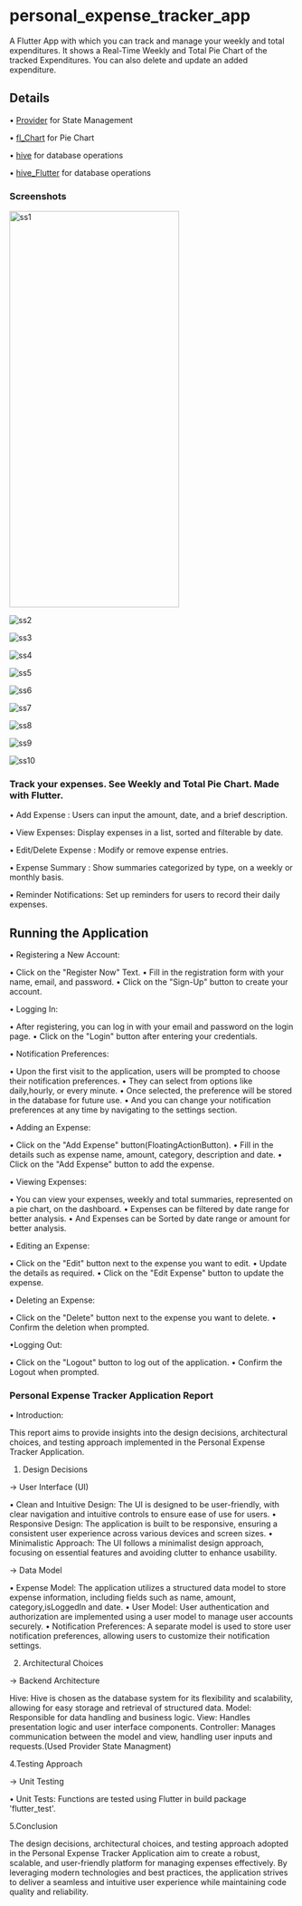 # personal_expense_tracker_app

A Flutter App with which you can track and manage your weekly and total expenditures.
It shows a Real-Time Weekly and Total Pie Chart of the tracked Expenditures.
You can also delete and update an added expenditure.


## Details

• [Provider](https://pub.dev/packages/provider) for State Management

• [fl_Chart](https://pub.dev/packages/fl_chart) for Pie Chart

• [hive](https://pub.dev/packages/hive) for database operations

• [hive_Flutter](https://pub.dev/packages/hive_flutter) for database operations

### Screenshots

<img src="https://github.com/Thahirac/Personal-Expense-Tracker-App/assets/84863922/1ab079d3-cc1e-47a9-9db0-9475f720931b" alt="ss1" width="300" height="700">

![ss2](https://github.com/Thahirac/Personal-Expense-Tracker-App/assets/84863922/2c61f391-89c7-458d-8789-1b2887847acf)

![ss3](https://github.com/Thahirac/Personal-Expense-Tracker-App/assets/84863922/180b32ab-3474-4974-b1a6-c8817fcb085b)

![ss4](https://github.com/Thahirac/Personal-Expense-Tracker-App/assets/84863922/cb61c2f3-1bfe-4e43-a655-431e5cfaef75)

![ss5](https://github.com/Thahirac/Personal-Expense-Tracker-App/assets/84863922/60c03276-8a53-44ae-b7d6-c0406ac8ad55)

![ss6](https://github.com/Thahirac/Personal-Expense-Tracker-App/assets/84863922/0f9fd2a4-e7ee-46ab-a966-21c7d313d7ee)

![ss7](https://github.com/Thahirac/Personal-Expense-Tracker-App/assets/84863922/d534411c-9cc1-488c-a8ea-4892b3a73883)

![ss8](https://github.com/Thahirac/Personal-Expense-Tracker-App/assets/84863922/e6b867cb-a5d0-4591-bd7f-ffd40336c525)

![ss9](https://github.com/Thahirac/Personal-Expense-Tracker-App/assets/84863922/a3f135bd-7aae-4371-beab-c4884e46a6af)

![ss10](https://github.com/Thahirac/Personal-Expense-Tracker-App/assets/84863922/ffe8545b-0711-42ea-8bfb-fae74da6fcc7)


### Track your expenses. See Weekly and Total Pie Chart. Made with Flutter.

• Add Expense : Users can input the amount, date, and a brief description.

• View Expenses: Display expenses in a list, sorted and filterable by date.

• Edit/Delete Expense : Modify or remove expense entries.

• Expense Summary : Show summaries categorized by type, on a weekly or monthly basis.

• Reminder Notifications: Set up reminders for users to record their daily expenses.

## Running the Application

• Registering a New Account:

• Click on the "Register Now" Text.
• Fill in the registration form with your name, email, and password.
• Click on the "Sign-Up" button to create your account.

• Logging In:

• After registering, you can log in with your email and password on the login page.
• Click on the "Login" button after entering your credentials.

• Notification Preferences:

• Upon the first visit to the application, users will be prompted to choose their notification preferences.
• They can select from options like daily,hourly, or every minute.
• Once selected, the preference will be stored in the database for future use.
• And you can change your notification preferences at any time by navigating to the settings section.

• Adding an Expense:

• Click on the "Add Expense" button(FloatingActionButton).
• Fill in the details such as expense name, amount, category, description and date.
• Click on the "Add Expense" button to add the expense.

• Viewing Expenses:

• You can view your expenses, weekly and total summaries, represented on a pie chart, on the dashboard.
• Expenses can be filtered by date range for better analysis.
• And Expenses can be Sorted by date range or amount for better analysis.

• Editing an Expense:

• Click on the "Edit" button next to the expense you want to edit.
• Update the details as required.
• Click on the "Edit Expense" button to update the expense.

• Deleting an Expense:

• Click on the "Delete" button next to the expense you want to delete.
• Confirm the deletion when prompted.

•Logging Out:

• Click on the "Logout" button to log out of the application.
• Confirm the Logout when prompted.

### Personal Expense Tracker Application Report

• Introduction:

This report aims to provide insights into the design decisions, architectural choices, and testing approach implemented in the Personal Expense Tracker Application.

1. Design Decisions

-> User Interface (UI)

• Clean and Intuitive Design: The UI is designed to be user-friendly, with clear navigation and intuitive controls to ensure ease of use for users.
• Responsive Design: The application is built to be responsive, ensuring a consistent user experience across various devices and screen sizes.
• Minimalistic Approach: The UI follows a minimalist design approach, focusing on essential features and avoiding clutter to enhance usability.

-> Data Model

• Expense Model: The application utilizes a structured data model to store expense information, including fields such as name, amount, category,isLoggedIn and date.
• User Model: User authentication and authorization are implemented using a user model to manage user accounts securely.
• Notification Preferences: A separate model is used to store user notification preferences, allowing users to customize their notification settings.

2. Architectural Choices

-> Backend Architecture

Hive: Hive is chosen as the database system for its flexibility and scalability, allowing for easy storage and retrieval of structured data.
Model: Responsible for data handling and business logic.
View: Handles presentation logic and user interface components.
Controller: Manages communication between the model and view, handling user inputs and requests.(Used Provider State Managment)

4.Testing Approach

-> Unit Testing

• Unit Tests: Functions are tested using Flutter in build package 'flutter_test'.

5.Conclusion

The design decisions, architectural choices, and testing approach adopted in the Personal Expense Tracker Application aim to create a robust, scalable, and user-friendly platform for managing expenses effectively. By leveraging modern technologies and best practices, the application strives to deliver a seamless and intuitive user experience while maintaining code quality and reliability.

